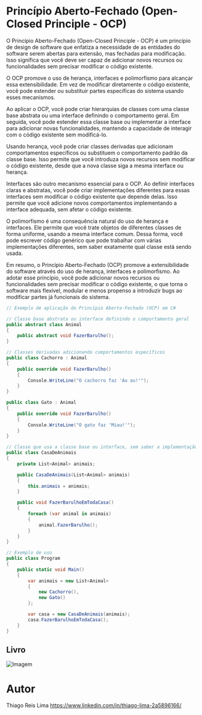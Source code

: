 # Princípio Aberto-Fechado (Open-Closed Principle - OCP)

  O Princípio Aberto-Fechado (Open-Closed Principle - OCP) é um princípio de design de software que enfatiza a necessidade de as entidades do software serem abertas para extensão, mas fechadas para modificação. Isso significa que você deve ser capaz de adicionar novos recursos ou funcionalidades sem precisar modificar o código existente.

O OCP promove o uso de herança, interfaces e polimorfismo para alcançar essa extensibilidade. Em vez de modificar diretamente o código existente, você pode estender ou substituir partes específicas do sistema usando esses mecanismos.

Ao aplicar o OCP, você pode criar hierarquias de classes com uma classe base abstrata ou uma interface definindo o comportamento geral. Em seguida, você pode estender essa classe base ou implementar a interface para adicionar novas funcionalidades, mantendo a capacidade de interagir com o código existente sem modificá-lo.

Usando herança, você pode criar classes derivadas que adicionam comportamentos específicos ou substituem o comportamento padrão da classe base. Isso permite que você introduza novos recursos sem modificar o código existente, desde que a nova classe siga a mesma interface ou herança.

Interfaces são outro mecanismo essencial para o OCP. Ao definir interfaces claras e abstratas, você pode criar implementações diferentes para essas interfaces sem modificar o código existente que depende delas. Isso permite que você adicione novos comportamentos implementando a interface adequada, sem afetar o código existente.

O polimorfismo é uma consequência natural do uso de herança e interfaces. Ele permite que você trate objetos de diferentes classes de forma uniforme, usando a mesma interface comum. Dessa forma, você pode escrever código genérico que pode trabalhar com várias implementações diferentes, sem saber exatamente qual classe está sendo usada.

Em resumo, o Princípio Aberto-Fechado (OCP) promove a extensibilidade do software através do uso de herança, interfaces e polimorfismo. Ao adotar esse princípio, você pode adicionar novos recursos ou funcionalidades sem precisar modificar o código existente, o que torna o software mais flexível, modular e menos propenso a introduzir bugs ao modificar partes já funcionais do sistema.

```csharp
// Exemplo de aplicação do Princípio Aberto-Fechado (OCP) em C#

// Classe base abstrata ou interface definindo o comportamento geral
public abstract class Animal
{
    public abstract void FazerBarulho();
}

// Classes derivadas adicionando comportamentos específicos
public class Cachorro : Animal
{
    public override void FazerBarulho()
    {
        Console.WriteLine("O cachorro faz 'Au au!'");
    }
}

public class Gato : Animal
{
    public override void FazerBarulho()
    {
        Console.WriteLine("O gato faz 'Miau!'");
    }
}

// Classe que usa a classe base ou interface, sem saber a implementação específica
public class CasaDeAnimais
{
    private List<Animal> animais;

    public CasaDeAnimais(List<Animal> animais)
    {
        this.animais = animais;
    }

    public void FazerBarulhoEmTodaCasa()
    {
        foreach (var animal in animais)
        {
            animal.FazerBarulho();
        }
    }
}

// Exemplo de uso
public class Program
{
    public static void Main()
    {
        var animais = new List<Animal>
        {
            new Cachorro(),
            new Gato()
        };

        var casa = new CasaDeAnimais(animais);
        casa.FazerBarulhoEmTodaCasa();
    }
}
```

## Livro
![Imagem](https://m.media-amazon.com/images/I/51YTqGVOD7L._SY425_.jpg)

# Autor
Thiago Reis Lima
https://www.linkedin.com/in/thiago-lima-2a5896166/
